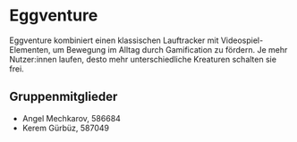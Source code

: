 # Eggventure

Eggventure kombiniert einen klassischen Lauftracker mit Videospiel-Elementen, um Bewegung im Alltag durch Gamification zu fördern. Je mehr Nutzer:innen laufen, desto mehr unterschiedliche Kreaturen schalten sie frei.

## Gruppenmitglieder

- Angel Mechkarov, 586684
- Kerem Gürbüz, 587049
